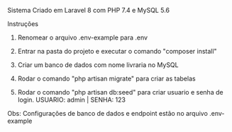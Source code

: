 Sistema Criado em Laravel 8 com PHP 7.4 e MySQL 5.6

Instruções

1. Renomear o arquivo .env-example para .env

2. Entrar na pasta do projeto e executar o comando "composer install"

3. Criar um banco de dados com nome livraria no MySQL

4. Rodar o comando "php artisan migrate" para criar as tabelas

5. Rodar o comando "php artisan db:seed" para criar usuario e senha de login. USUARIO: admin | SENHA: 123

Obs: Configurações de banco de dados e endpoint estão no arquivo .env-example
